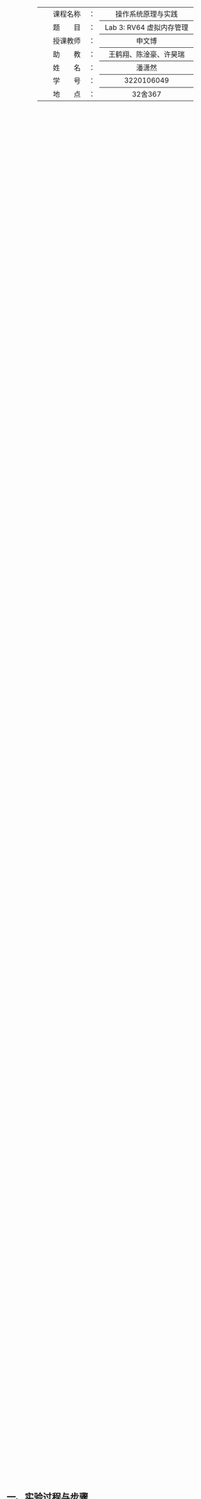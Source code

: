 <div class="cover" style="page-break-after:always;width:100%;height:100%;border:none;margin: 0 auto;text-align:center;">
    <div style="width:60%;margin: 0 auto;height:0;padding-bottom:10%;">
        </br>
        <img src="https://raw.githubusercontent.com/Keldos-Li/pictures/main/typora-latex-theme/ZJU-name.svg" alt="校名" style="width:100%;"/>
    </div>
    </br></br></br></br></br>
    <div style="width:60%;margin: 0 auto;height:0;padding-bottom:40%;">
        <img src="https://raw.githubusercontent.com/Keldos-Li/pictures/main/typora-latex-theme/ZJU-logo.svg" alt="校徽" style="width:100%;"/>
    </div>
    </br></br></br></br></br></br></br></br>
    </br>
    </br>
    <table style="border:none;text-align:center;width:72%;font-size:14px; margin: 0 auto;">
    <tbody style="font-size:12pt;">
        <tr style="font-weight:normal;"> 
            <td style="width:20%;text-align:right;">课程名称</td>
            <td style="width:2%">：</td> 
            <td style="width:40%;font-weight:normal;border-bottom: 1px solid;text-align:center;"> 操作系统原理与实践</td>     </tr>
        <tr style="font-weight:normal;"> 
            <td style="width:20%;text-align:right;">题　　目</td>
            <td style="width:2%">：</td> 
            <td style="width:40%;font-weight:normal;border-bottom: 1px solid;text-align:center;">Lab 3: RV64 虚拟内存管理</td>     </tr>
        <tr style="font-weight:normal;"> 
            <td style="width:20%;text-align:right;">授课教师</td>
            <td style="width:2%">：</td> 
            <td style="width:40%;font-weight:normal;border-bottom: 1px solid;text-align:center;">申文博</td>     </tr>
         <tr style="font-weight:normal;"> 
            <td style="width:20%;text-align:right;">助　　教</td>
            <td style="width:2%">：</td> 
            <td style="width:40%;font-weight:normal;border-bottom: 1px solid;text-align:center;">王鹤翔、陈淦豪、许昊瑞</td>     </tr>
        <tr style="font-weight:normal;"> 
            <td style="width:20%;text-align:right;">姓　　名</td>
            <td style="width:2%">：</td> 
            <td style="width:40%;font-weight:normal;border-bottom: 1px solid;text-align:center;">潘潇然</td>     </tr>
        <tr style="font-weight:normal;"> 
            <td style="width:20%;text-align:right;">学　　号</td>
            <td style="width:2%">：</td> 
            <td style="width:40%;font-weight:normal;border-bottom: 1px solid;text-align:center;">3220106049</td>     </tr>
         <tr style="font-weight:normal;"> 
            <td style="width:20%;text-align:right;">地　　点</td>
            <td style="width:2%">：</td> 
            <td style="width:40%;font-weight:normal;border-bottom: 1px solid;text-align:center;">32舍367</td>     </tr>
</tbody>              
</table></div>

## 一、实验过程与步骤

1. 准备工程

   - 在`defs.h`添加以下内容，作为我们在本次实验中需要用到的宏

     ```c
     #define OPENSBI_SIZE (0x200000)
     
     #define VM_START (0xffffffe000000000)
     #define VM_END (0xffffffff00000000)
     #define VM_SIZE (VM_END - VM_START)
     
     #define PA2VA_OFFSET (VM_START - PHY_START)
     ```

   - 关闭PIE，保证实验正确性。在Makefile的`CF`中加入`-fno-pie`

2. `setup_vm`的实现

   - 首先我们需要将`0x80000000`开始的1GB区域进行两次映射，其中先进行一次等值映射，再进行一次加上`PV2VA_OFFSET`作为偏移量的映射，使其映射到`direct mapping area`

     ```c
     /* early_pgtbl: 用于 setup_vm 进行 1GiB 的映射 */
     uint64_t early_pgtbl[512] __attribute__((__aligned__(0x1000)));
     void setup_vm() {
       memset(early_pgtbl, 0x0, PGSIZE);
       // 设置 PA == VA 的等值映射
       // [53:28] = [55:30]
       uint64_t index = ((uint64_t)(PHY_START) >> 30) & 0x1ff;  // 取[38:30]
       early_pgtbl[index] = (((PHY_START >> 30) & 0x3ffffff) << 28) | 0xf;
     
       // 设置 PA + PA2VA_OFFSET == VA 的映射
       index = ((uint64_t)(VM_START) >> 30) & 0x1ff;
       early_pgtbl[index] = (((PHY_START >> 30) & 0x3ffffff) << 28) | 0xf;
       printk("..setup_vm done!\n");
     }
     ```

     在SV39中，虚拟地址只有低39位有效，其中`[38:30]`表示`VPN[2]`,`[29,21]`表示`VPN[1]`,`[20:12]`表示`VPN[0]`。物理地址中`[55:30]`表示`PPN[2]`,`[29:21]`表示`PPN[1]`,`[20:12]`表示`PPN[0]`。在页表项中，`[53:28]`表示`PPN[2]`,`[27:19]`表示`PPN[1]`,`[18:10]`表示`PPN[0]`

     因此在等值映射中，将`PHY_START`的`[38,30]`取出来作为页表项的index，之后取出其`[55:30]`位，并将最后四位分别表示V,R,W,X的置为1即可

     在`PA + PA2VA_OFFSET == VA`的映射中，我们只需要将加上`PA2VA_OFFSET`的地址取出其`[38:30]`作为页表项的index即可，其他均保持一致。

   - 之后我们需要通过`relocate`函数完成对`satp`的设置

     ```assembly
     relocate:
         # set ra = ra + PA2VA_OFFSET
         # set sp = sp + PA2VA_OFFSET (If you have set the sp before)
     
         li t0, 0xffffffdf80000000
         add ra, ra, t0
         add sp, sp, t0
     
         # need a fence to ensure the new translations are in use
         sfence.vma zero, zero
     
         # set satp with early_pgtbl
     
         li t2, 8
         slli t2, t2, 60
         la t1, early_pgtbl
         srli t1, t1, 12
         or t1, t1, t2
         csrw satp, t1
     
         ret
     ```

     这里我们首先通过伪指令`li`载入`PA2VA_OFFSET`，并将`ra`和`sp`分别加上此偏差。之后在设置satp前我们需要先运行`sfence.vma`来保证新的页表项生效。在本次实验中我们使用SV39，因此我们将`[63:60]`设置为8。然后我们将页表项加载进来，将其右移12位得到44位的PPN，将以上得到的两者取或即可得到satp的值。

   - 之后我们在`head.S`的`_start`中的适当位置加入以上两个函数

     ```assembly
     _start:
         
         la sp, boot_stack_top  
         jal setup_vm
         jal relocate
           
         jal mm_init   
     ```

   - 同时修改`mm_init`函数，将结束地址调整为虚拟地址

     ```c
     void mm_init(void) {
       // kfreerange(_ekernel, (char *)PHY_END);
       kfreerange(_ekernel, (char *)(VM_START + PHY_SIZE));
       printk("...mm_init done!\n");
     }
     ```

3. `setup_vm_final`的实现：我们在调用`mm_init`完成内存管理初始化后，调用`setup_vm_final` 需要完成对所有物理内存的映射，并设置正确的权限

   - `create_mapping`函数

     - 首先利用`va`和`sz`计算得到映射范围，当虚拟地址还没到映射末尾时，我们在每次循环结束加`PG_SIZE`切换到下一页
     - 在每次循环，我们首先取出三级页表分别对应的`vpn`
     - 首先对第一级页表，我们根据根页表基地址加上index得到对应的页表项。如果该页表项存在，即Valid Bit为1，我们就直接取出页表项，右移10位清零flag，之后左移12位到正确的位置，并记得需要加上`PA2VA_OFFSET`。若该页表不存在，则使用`kalloc()`获取一页，但注意到这里获取的是虚拟地址，需要我们减去`PA2VA_OFFSET`得到物理地址。之后我们对应地将其右移12位得到PPN，之后左移10位到正确的位置并加上`PA2VA_OFFSET`，最后将末位的Valid Bit置为1。对第二级页表，我们也采取类似的操作
     - 在第三级页表，我们直接将pte设置为pa的PPN并设置权限和Valid Bit即可

     ```c
     void create_mapping(uint64_t *pgtbl, uint64_t va, uint64_t pa, uint64_t sz,
                         uint64_t perm) {
       uint64_t va_end = va + sz;
       uint64_t vpn2, vpn1, vpn0;
       while (va < va_end) {
         vpn2 = (va >> 30) & 0x1FF;
         vpn1 = (va >> 21) & 0x1FF;
         vpn0 = (va >> 12) & 0x1FF;
     
         // 处理第一级页表
         uint64_t *pte2 = &pgtbl[vpn2];
         uint64_t *pgtbl_lvl1;
         if (!(*pte2 & PTE_V)) {
           pgtbl_lvl1 = (uint64_t *)(kalloc() - PA2VA_OFFSET);
           *pte2 = ((uint64_t)pgtbl_lvl1 >> 12 << 10) | PTE_V;
         }
         pgtbl_lvl1 = (uint64_t *)(((*pte2 >> 10) << 12) + PA2VA_OFFSET);
     
         // 处理第二级页表
         uint64_t *pte1 = &pgtbl_lvl1[vpn1];
         uint64_t *pgtbl_lvl0;
         if (!(*pte1 & PTE_V)) {
           pgtbl_lvl0 = (uint64_t *)(kalloc() - PA2VA_OFFSET);
           *pte1 = ((uint64_t)pgtbl_lvl0 >> 12 << 10) | PTE_V;
         }
         pgtbl_lvl0 = (uint64_t *)(((*pte1 >> 10) << 12) + PA2VA_OFFSET);
     
         // 处理第三级页表
         uint64_t *pte0 = &pgtbl_lvl0[vpn0];
         *pte0 = (((uint64_t)pa & 0x003ffffffffffc00) >> 2) | perm;
     
         // 下一个页面
         va += PGSIZE;
         pa += PGSIZE;
       }
     }
     ```

   - `setup_vm_final`函数

     - 首先我们需要定义`_stext`,`_srodata`,`_sdata`，并设置为`extern`
     - 之后从`_stext`地址开始，依次设置va, pa, sz并设置正确的权限位即可

     ```c
     /* swapper_pg_dir: kernel pagetable 根目录，在 setup_vm_final 进行映射 */
     uint64_t swapper_pg_dir[512] __attribute__((__aligned__(0x1000)));
     
     extern char _stext[];
     extern char _srodata[];
     extern char _sdata[];
     
     void setup_vm_final() {
       memset(swapper_pg_dir, 0x0, PGSIZE);
     
       // No OpenSBI mapping required
       // mapping kernel text X|-|R|V
       uint64_t va = _stext;
       uint64_t pa = (uint64_t)_stext - PA2VA_OFFSET;
       create_mapping((uint64_t *)swapper_pg_dir, va, pa,
                      (uint64_t)(_srodata - _stext), 11);
     
       // mapping kernel rodata -|-|R|V
       va += _srodata - _stext;
       pa += _srodata - _stext;
       create_mapping((uint64_t *)swapper_pg_dir, va, pa,
                      (uint64_t)(_sdata - _srodata), 3);
     
       // mapping other memory -|W|R|V
       va += _sdata - _srodata;
       pa += _sdata - _srodata;
       create_mapping((uint64_t *)swapper_pg_dir, va, pa,
                      PHY_SIZE - (uint64_t)(_sdata - _stext), 7);
     
       // set satp with swapper_pg_dir
       uint64_t now_satp =
           (((uint64_t)swapper_pg_dir - PA2VA_OFFSET) >> 12) | ((uint64_t)0x8 << 60);
       csr_write(satp, now_satp);
       // flush TLB
       asm volatile("sfence.vma zero, zero");
       printk("..setup_vm_final done\n");
       return;
     }
     ```

4. 编译测试：`make run`后得到以下结果，说明正确

   ```
   ..setup_vm done!
   ...mm_init done!
   ..setup_vm_final done
   ...task_init done!
   2024 ZJU Operating System
   SET [PID = 1 PRIORITY = 7 COUNTER = 7]
   SET [PID = 2 PRIORITY = 10 COUNTER = 10]
   SET [PID = 3 PRIORITY = 4 COUNTER = 4]
   SET [PID = 4 PRIORITY = 1 COUNTER = 1]
   
   switch to [PID = 2 PRIORITY = 10 COUNTER = 10]
   [PID = 2] is running. auto_inc_local_var = 1
   [PID = 2] is running. auto_inc_local_var = 2
   [PID = 2] is running. auto_inc_local_var = 3
   [PID = 2] is running. auto_inc_local_var = 4
   [PID = 2] is running. auto_inc_local_var = 5
   [PID = 2] is running. auto_inc_local_var = 6
   [PID = 2] is running. auto_inc_local_var = 7
   [PID = 2] is running. auto_inc_local_var = 8
   [PID = 2] is running. auto_inc_local_var = 9
   [PID = 2] is running. auto_inc_local_var = 10
   
   switch to [PID = 1 PRIORITY = 7 COUNTER = 7]
   [PID = 1] is running. auto_inc_local_var = 1
   [PID = 1] is running. auto_inc_local_var = 2
   [PID = 1] is running. auto_inc_local_var = 3
   [PID = 1] is running. auto_inc_local_var = 4
   [PID = 1] is running. auto_inc_local_var = 5
   [PID = 1] is running. auto_inc_local_var = 6
   [PID = 1] is running. auto_inc_local_var = 7
   
   switch to [PID = 3 PRIORITY = 4 COUNTER = 4]
   [PID = 3] is running. auto_inc_local_var = 1
   [PID = 3] is running. auto_inc_local_var = 2
   [PID = 3] is running. auto_inc_local_var = 3
   [PID = 3] is running. auto_inc_local_var = 4
   
   switch to [PID = 4 PRIORITY = 1 COUNTER = 1]
   [PID = 4] is running. auto_inc_local_var = 1
   SET [PID = 1 PRIORITY = 7 COUNTER = 7]
   SET [PID = 2 PRIORITY = 10 COUNTER = 10]
   SET [PID = 3 PRIORITY = 4 COUNTER = 4]
   SET [PID = 4 PRIORITY = 1 COUNTER = 1]
   ```

## 二、思考题

1. 验证 `.text`，`.rodata` 段的属性是否成功设置，给出截图。

- 我们将`main.c`修改成如下，在`start_kernel`中加入输出`_stext`和`_srodata`

  ```c
  extern char _stext[];
  extern char _srodata[];
  
  int start_kernel() {
    printk("2024");
    printk(" ZJU Operating System\n");
    printk("The value of _stext is: %lx\n", (uint64_t)(_stext));
    printk("The value of _srodata is: %lx\n", (uint64_t)(_srodata));
  
    test();
    return 0;
  }
  ```

  运行得到以下截图，说明成功设置地址

<div align="center"><img src="https://pixe1ran9e.oss-cn-hangzhou.aliyuncs.com/a573ea9cb3453686703e116c97cfbb14.png" alt="img" style="zoom:50%;" /></div>

- 之后再修改成以下，验证读写属性

  ```c
  extern char _stext[];
  extern char _srodata[];
  
  int start_kernel() {
    printk("2024");
    printk(" ZJU Operating System\n");
    printk("The value of _stext is: %lx\n", (uint64_t)(*_stext));
    printk("The value of _srodata is: %lx\n", (uint64_t)(*_srodata));
    *_stext = 0x0;
    *_srodata = 0x1;
  
    test();
    return 0;
  }
  ```

  运行得到以下内容，我们根据前两行输出得到`_stext`和`_srodata`可读，同时观察下两行`scause`为f，即15，查询特权级指令手册，我们知道首位为0代表是异常，同时15对应的报错是`Store/AMO page fault`，由于可读取我们知道这时的page fault是由于不可写导致的。

  <div align="center"><img src="https://pixe1ran9e.oss-cn-hangzhou.aliyuncs.com/image-20241115122242251.png" alt="image-20241115122242251" style="zoom:50%;" /></div>
  
- 接下来我们需要验证这两个字段的可执行性。

  - `_stext`段我们设置的是可执行，此段为代码段，通常用来存放程序执行代码，由于我们的程序可以正常运行，因此说明此段可执行

  - `_srodata`段对应存储的是只读数据，因此我们设置的是不可执行，为了验证这一段确实不可以执行，我们同样对`main.c`进行如下修改

    ```c
    int start_kernel() {
      printk("2024");
      printk(" ZJU Operating System\n");
      //   printk("The value of _stext is: %lx\n", (uint64_t)(*_stext));
      //   printk("The value of _srodata is: %lx\n", (uint64_t)(*_srodata));
      //   *_stext = 0x0;
      //   *_srodata = 0x1;
      asm volatile("call _srodata");
    
      test();
      return 0;
    }
    ```

    运行后得到以下信息

    <div align="center"><img src="https://pixe1ran9e.oss-cn-hangzhou.aliyuncs.com/image-20241118150611264.png" alt="image-20241118150611264" style="zoom: 50%;" /></div>

    `scause`为c，即12，同样查阅特权级指令手册知道，代表`Instruction page fault`，说明PC错误，即执行地址错误，说明我们访问到了不可执行的部分，说明设置正确。


2. 为什么我们在 `setup_vm` 中需要做等值映射？在 Linux 中，是不需要做等值映射的，请探索一下不在 `setup_vm` 中做等值映射的方法。你需要回答以下问题：

   1. 本次实验中如果不做等值映射，会出现什么问题，原因是什么；

   - 会出现page fault，如果不做等值映射，当我们在`relocate`中设置`satp`后，这之后的输入都会被当成虚拟地址转换成物理地址后执行。这时在`csrw`下一行的指令，由于其pc地址为上一条指令，即`csrw`指令的pc加4，仍然是物理地址，如果不做等值映射，访问这一页就会出现page fault，导致程序无法继续执行。
   - 原因：在启用分页机制之前，CPU 无法直接使用虚拟地址访问物理地址。因此，通过建立等值映射，可以使得虚拟地址空间的某一部分直接映射到相同的物理地址空间，使得可以找得到这部分物理地址。
   
   2. 简要分析[ Linux v5.2.21 ](https://elixir.bootlin.com/linux/v5.2.21/source)或之后的版本中的内核启动部分（直至 `init/main.c` 中 `start_kernel` 开始之前），特别是设置 satp 切换页表附近的逻辑；
   
   - 首先我们打开`arch/riscv/kernel/head.S`，在`_start`中，首先进行了一些初始化操作，如屏蔽所有中断、加载全局指针(GF)、禁用浮点单元、主处理器选择、清空`.bss`段、保存硬件线程等操作。
   
   - 之后，采用和我们在之前实验中类似的操作调用`setup_vm`和`relocate`设置虚拟内存，之后恢复栈指针和`tp`，最后启动内核。
   
     ```assembly
     /* Initialize page tables and relocate to virtual addresses */
     	la sp, init_thread_union + THREAD_SIZE
     	call setup_vm
     	call relocate
     
     	/* Restore C environment */
     	la tp, init_task
     	sw zero, TASK_TI_CPU(tp)
     	la sp, init_thread_union + THREAD_SIZE
     
     	/* Start the kernel */
     	mv a0, s1
     	call parse_dtb
     	tail start_kernel
     ```
   
   - 之后我们首先来分析`setup_vm`，见以下注释内容，主要完成了偏移量的计算以及使用三级页表还是四级页表
   
     ```c
     asmlinkage void __init setup_vm(void)
     {
         // 函数及变量定义
     	extern char _start;
     	uintptr_t i;
     	uintptr_t pa = (uintptr_t) &_start;
     	pgprot_t prot = __pgprot(pgprot_val(PAGE_KERNEL) | _PAGE_EXEC);  // 权限
     	// 计算虚拟地址和物理地址的偏移
     	va_pa_offset = PAGE_OFFSET - pa;
     	pfn_base = PFN_DOWN(pa);
     
     	/* Sanity check alignment and size */
     	BUG_ON((PAGE_OFFSET % PGDIR_SIZE) != 0);
     	BUG_ON((pa % (PAGE_SIZE * PTRS_PER_PTE)) != 0);
          // 设置页表结构，判断是否使用PMD折叠，使用三级页表还是四级页表
     #ifndef __PAGETABLE_PMD_FOLDED
     	trampoline_pg_dir[(PAGE_OFFSET >> PGDIR_SHIFT) % PTRS_PER_PGD] =
     		pfn_pgd(PFN_DOWN((uintptr_t)trampoline_pmd),
     			__pgprot(_PAGE_TABLE));
     	trampoline_pmd[0] = pfn_pmd(PFN_DOWN(pa), prot);
     
     	for (i = 0; i < (-PAGE_OFFSET)/PGDIR_SIZE; ++i) {
     		size_t o = (PAGE_OFFSET >> PGDIR_SHIFT) % PTRS_PER_PGD + i;
     
     		swapper_pg_dir[o] =
     			pfn_pgd(PFN_DOWN((uintptr_t)swapper_pmd) + i,
     				__pgprot(_PAGE_TABLE));
     	}
     	for (i = 0; i < ARRAY_SIZE(swapper_pmd); i++)
     		swapper_pmd[i] = pfn_pmd(PFN_DOWN(pa + i * PMD_SIZE), prot);
     
     	swapper_pg_dir[(FIXADDR_START >> PGDIR_SHIFT) % PTRS_PER_PGD] =
     		pfn_pgd(PFN_DOWN((uintptr_t)fixmap_pmd),
     				__pgprot(_PAGE_TABLE));
     	fixmap_pmd[(FIXADDR_START >> PMD_SHIFT) % PTRS_PER_PMD] =
     		pfn_pmd(PFN_DOWN((uintptr_t)fixmap_pte),
     				__pgprot(_PAGE_TABLE));
     #else
     	trampoline_pg_dir[(PAGE_OFFSET >> PGDIR_SHIFT) % PTRS_PER_PGD] =
     		pfn_pgd(PFN_DOWN(pa), prot);
     
     	for (i = 0; i < (-PAGE_OFFSET)/PGDIR_SIZE; ++i) {
     		size_t o = (PAGE_OFFSET >> PGDIR_SHIFT) % PTRS_PER_PGD + i;
     
     		swapper_pg_dir[o] =
     			pfn_pgd(PFN_DOWN(pa + i * PGDIR_SIZE), prot);
     	}
     
     	swapper_pg_dir[(FIXADDR_START >> PGDIR_SHIFT) % PTRS_PER_PGD] =
     		pfn_pgd(PFN_DOWN((uintptr_t)fixmap_pte),
     				__pgprot(_PAGE_TABLE));
     #endif
     }
     ```
   
   - 接下来我们分析`relocate`函数
   
     ```assembly
     relocate:
     	/* Relocate return address */
     	#计算虚拟地址与物理地址的偏移，以调整ra的值
     	li a1, PAGE_OFFSET
     	la a0, _start
     	sub a1, a1, a0
     	add ra, ra, a1
     
     	/* Point stvec to virtual address of intruction after satp write */
     	#这里将stvec的地址从物理地址转换为虚拟地址，这一步很关键。这是因为Linux没有进行等值映射。那么在我们通过设置satp启用MMU后，以下所有指令都会被当成虚拟地址传入MMU转换成物理地址进行执行。但此时trap_handler的地址，以及satp的下一条指令还仍然是物理地址，就会出现page fault。这时，为了触发page fault可以正确地进入trap_handler，自然我们需要设置stvec
     	la a0, 1f
     	add a0, a0, a1
     	csrw CSR_STVEC, a0
     
     	/* Compute satp for kernel page tables, but don't load it yet */
     	#计算swapper_pg_dir页表的虚拟地址，和实验中写的类似
     	la a2, swapper_pg_dir
     	srl a2, a2, PAGE_SHIFT
     	li a1, SATP_MODE
     	or a2, a2, a1
     
     	/*
     	 * Load trampoline page directory, which will cause us to trap to
     	 * stvec if VA != PA, or simply fall through if VA == PA.  We need a
     	 * full fence here because setup_vm() just wrote these PTEs and we need
     	 * to ensure the new translations are in use.
     	 */
     	 #设置线性页表并设置satp
     	la a0, trampoline_pg_dir
     	srl a0, a0, PAGE_SHIFT
     	or a0, a0, a1
     	sfence.vma
     	csrw CSR_SATP, a0
     .align 2
     1:
     	/* Set trap vector to spin forever to help debug */
     	la a0, .Lsecondary_park
     	csrw CSR_STVEC, a0
     
     	/* Reload the global pointer */
     .option push
     .option norelax
     	la gp, __global_pointer$
     .option pop
     
     	/*
     	 * Switch to kernel page tables.  A full fence is necessary in order to
     	 * avoid using the trampoline translations, which are only correct for
     	 * the first superpage.  Fetching the fence is guarnteed to work
     	 * because that first superpage is translated the same way.
     	 */
     	csrw CSR_SATP, a2
     	sfence.vma
     
     	ret
     ```
   
   3. 回答 Linux 为什么可以不进行等值映射，它是如何在无等值映射的情况下让 pc 从物理地址跳到虚拟地址；
   
   - Linux首先在`reloacte`中将`stvec`加上偏移量。
   - 之后在执行设置完`satp`后的下一条指令，由于此时的地址仍然是物理地址，在传入MMU后无法找到对应的地址，就会产生page fault。这时候由于我们将`stvec`加上偏移量了，这时候我们就可以正常访问`trap_handler`。此时我们只需要在`trap_handler`内将`sepc`加上虚拟地址即可。这样我们跳出`trap_handler`程序后，就可以返回到正确的地址。
   
   4. Linux v5.2.21 中的 `trampoline_pg_dir` 和 `swapper_pg_dir` 有什么区别，它们分别是在哪里通过 satp 设为所使用的页表的；
   
   - `trampoline_pg_dir` 是一个用于内核启动阶段的临时页表，通常用于处理内核启动时的虚拟地址映射。在这个阶段，内核可能还没有完全切换到常规的内核虚拟地址空间，因此需要一个简单的页表来支持早期的代码执行，允许内核在虚拟地址空间和物理地址空间之间做必要的切换。
   
     设置：
   
     ```assembly
      #设置线性页表并设置satp
     	la a0, trampoline_pg_dir
     	srl a0, a0, PAGE_SHIFT
     	or a0, a0, a1
     	sfence.vma
     	csrw CSR_SATP, a0
     ```
   
   - `swapper_pg_dir` 是内核的主要页表，包含了内核虚拟地址空间的页表映射。`swapper_pg_dir` 被用于系统的正常运行阶段，在内核启动完成后，内核将切换到使用这个页表来管理内存映射。也就是我们所使用的三级页表
   
     设置：
   
     ```assembly
     /* Compute satp for kernel page tables, but don't load it yet */
     	#计算swapper_pg_dir页表的虚拟地址，和实验中写的类似
     	la a2, swapper_pg_dir
     	srl a2, a2, PAGE_SHIFT
     	li a1, SATP_MODE
     	or a2, a2, a1
     	...
     .align 2
     1:
     	...
     .option push
     .option norelax
     	la gp, __global_pointer$
     .option pop
     
     	/*
     	 * Switch to kernel page tables.  A full fence is necessary in order to
     	 * avoid using the trampoline translations, which are only correct for
     	 * the first superpage.  Fetching the fence is guarnteed to work
     	 * because that first superpage is translated the same way.
     	 */
     	csrw CSR_SATP, a2
     	sfence.vma
     
     	ret
     ```
   
   5. 尝试修改你的 kernel，使得其可以像 Linux 一样不需要等值映射。
      - 首先在`relocate`中设置`stvec`为我们新设置的`_new_traps`
      
        ```assembly
        la a0, _new_traps
        add a0, a0, t0
        csrw stvec, a0  
        ```
      
      - 之后书写`_new_traps`，在函数中，我们只需要将`sepc`加上虚拟地址和物理地址之间的偏移量即可，这样我们就可以返回到正确的地址了
      
        ```assembly
            .globl _new_traps
        _new_traps:
            addi sp,sp,-8
            sd t0, 0(sp)
        
            csrr t0,sepc
            li t1,0xffffffdf80000000
            add t0,t0,t1
            csrw sepc,t0
        
            ld t0,0(sp)
            addi sp,sp,8
            sret
        ```
      
      - 最后值得注意的是，由于我们只在第一次才需要跳转进`_new_traps`，我们需要在`head.S`中调用`relocate`后，立即设置`stvec`为`trap_handler`，避免出错
      
        ```assembly
        jal setup_vm
        jal relocate
        
        # set stvec = _traps
        la a0, _traps         
        csrw stvec, a0     
              
        jal mm_init   
        jal setup_vm_final
        ```
      
      - 这样我们就可以正常运行了
      
        <div align="center"><img src="https://pixe1ran9e.oss-cn-hangzhou.aliyuncs.com/image-20241119120341853.png" alt="image-20241119120341853" style="zoom: 67%;" /></div>